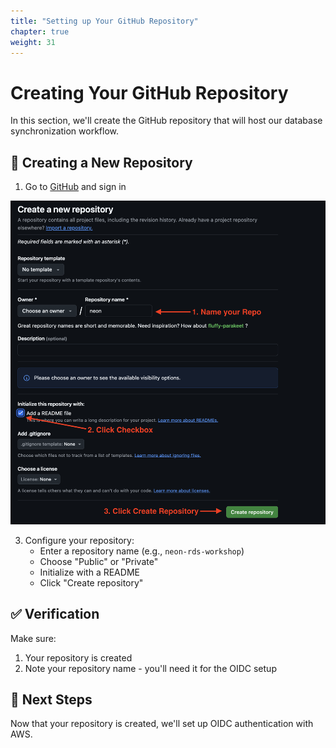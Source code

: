 ```yaml
---
title: "Setting up Your GitHub Repository"
chapter: true
weight: 31
---
```


# Creating Your GitHub Repository

In this section, we'll create the GitHub repository that will host our database synchronization workflow.

## 🚀 Creating a New Repository

1. Go to [GitHub](https://github.com/new) and sign in

![Create New Repo](/images/create-new-repo.png)

3. Configure your repository:
   - Enter a repository name (e.g., `neon-rds-workshop`)
   - Choose "Public" or "Private"
   - Initialize with a README
   - Click "Create repository"

## ✅ Verification

Make sure:
1. Your repository is created
2. Note your repository name - you'll need it for the OIDC setup

## 🎯 Next Steps

Now that your repository is created, we'll set up OIDC authentication with AWS.
